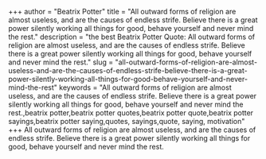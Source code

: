 +++
author = "Beatrix Potter"
title = "All outward forms of religion are almost useless, and are the causes of endless strife. Believe there is a great power silently working all things for good, behave yourself and never mind the rest."
description = "the best Beatrix Potter Quote: All outward forms of religion are almost useless, and are the causes of endless strife. Believe there is a great power silently working all things for good, behave yourself and never mind the rest."
slug = "all-outward-forms-of-religion-are-almost-useless-and-are-the-causes-of-endless-strife-believe-there-is-a-great-power-silently-working-all-things-for-good-behave-yourself-and-never-mind-the-rest"
keywords = "All outward forms of religion are almost useless, and are the causes of endless strife. Believe there is a great power silently working all things for good, behave yourself and never mind the rest.,beatrix potter,beatrix potter quotes,beatrix potter quote,beatrix potter sayings,beatrix potter saying,quotes, sayings,quote, saying, motivation"
+++
All outward forms of religion are almost useless, and are the causes of endless strife. Believe there is a great power silently working all things for good, behave yourself and never mind the rest.
